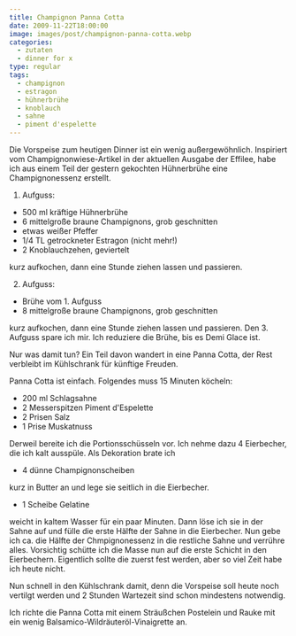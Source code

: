 ```yaml
---
title: Champignon Panna Cotta
date: 2009-11-22T18:00:00
image: images/post/champignon-panna-cotta.webp
categories: 
  - zutaten
  - dinner for x
type: regular
tags: 
  - champignon
  - estragon
  - hühnerbrühe
  - knoblauch
  - sahne
  - piment d'espelette
---
```


Die Vorspeise zum heutigen Dinner ist ein wenig außergewöhnlich. Inspiriert vom Champignonwiese-Artikel in der aktuellen Ausgabe der Effilee, habe ich aus einem Teil der gestern gekochten Hühnerbrühe eine Champignonessenz erstellt. 

1. Aufguss:

* 500 ml kräftige Hühnerbrühe 
* 6 mittelgroße braune Champignons, grob geschnitten 
* etwas weißer Pfeffer 
* 1/4 TL getrockneter Estragon (nicht mehr!) 
* 2 Knoblauchzehen, geviertelt

kurz aufkochen, dann eine Stunde ziehen lassen und passieren. 

2. Aufguss:

* Brühe vom 1. Aufguss 
* 8 mittelgroße braune Champignons, grob geschnitten

kurz aufkochen, dann eine Stunde ziehen lassen und passieren. Den 3. Aufguss spare ich mir. Ich reduziere die Brühe, bis es Demi Glace ist.

Nur was damit tun? Ein Teil davon wandert in eine Panna Cotta, der Rest verbleibt im Kühlschrank für künftige Freuden.

Panna Cotta ist einfach. Folgendes muss 15 Minuten köcheln:

* 200 ml Schlagsahne 
* 2 Messerspitzen Piment d'Espelette 
* 2 Prisen Salz 
* 1 Prise Muskatnuss

Derweil bereite ich die Portionsschüsseln vor. Ich nehme dazu 4 Eierbecher, die ich kalt ausspüle. Als Dekoration brate ich

* 4 dünne Champignonscheiben

kurz in Butter an und lege sie seitlich in die Eierbecher.

* 1 Scheibe Gelatine

weicht in kaltem Wasser für ein paar Minuten. Dann löse ich sie in der Sahne auf und fülle die erste Hälfte der Sahne in die Eierbecher. Nun gebe ich ca. die Hälfte der Chmpignonessenz in die restliche Sahne und verrühre alles. Vorsichtig schütte ich die Masse nun auf die erste Schicht in den Eierbechern. Eigentlich sollte die zuerst fest werden, aber so viel Zeit habe ich heute nicht.

Nun schnell in den Kühlschrank damit, denn die Vorspeise soll heute noch vertilgt werden und 2 Stunden Wartezeit sind schon mindestens notwendig.

Ich richte die Panna Cotta mit einem Sträußchen Postelein und Rauke mit ein wenig Balsamico-Wildräuteröl-Vinaigrette an.
